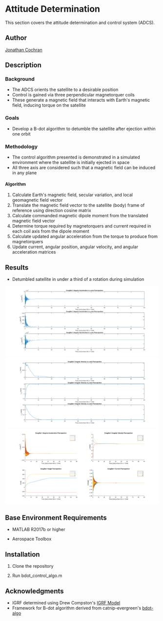 # Attitude Determination

This section covers the attitude determination and control system (ADCS).

## Author

[Jonathan Cochran](https://github.com/ionzzu)

## Description

### Background

- The ADCS orients the satellite to a desirable position
- Control is gained via three perpendicular magnetorquer coils
- These generate a magnetic field that interacts with Earth's magnetic field, inducing torque on the satellite

### Goals

- Develop a B-dot algorithm to detumble the satellite after ejection within one orbit

### Methodology

- The control algorithm presented is demonstrated in a simulated environment where the satellite is initially ejected in space
- All three axis are considered such that a magnetic field can be induced in any plane

#### Algorithm

1. Calculate Earth's magnetic field, secular variation, and local geomagnetic field vector
2. Translate the magnetic field vector to the satellite (body) frame of reference using direction cosine matrix
3. Calculate commanded magnetic dipole moment from the translated magnetic field vector
4. Determine torque required by magnetorquers and current required in each coil axis from the dipole moment
5. Calculate updated angular acceleration from the torque to produce from magnetorquers
6. Update current, angular position, angular velocity, and angular acceleration matrices

## Results

- Detumbled satellite in under a third of a rotation during simulation

![ang_acc_stacked](../docs/ref/att_determination/ang_acc_stacked.png)
![ang_vel_stacked](../docs/ref/att_determination/ang_vel_stacked.png)
![bdot_output_summary](../docs/ref/att_determination/bdot_output_summary.png)

## Base Environment Requirements

- MATLAB R2017b or higher

- Aerospace Toolbox

## Installation

1. Clone the repository

2. Run bdot_control_algo.m

## Acknowledgments

- IGRF determined using Drew Compston's [IGRF Model](https://www.mathworks.com/matlabcentral/fileexchange/34388-international-geomagnetic-reference-field-igrf-model)
- Framework for B-dot algorithm derived from catnip-evergreen's [bdot-algo](https://github.com/catnip-evergreen/bdot-algo)
